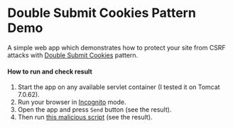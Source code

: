 # Double Submit Cookies Pattern Demo

A simple web app which demonstrates how to protect your site from CSRF attacks with [Double Submit Cookies](https://www.owasp.org/index.php/Cross-Site_Request_Forgery_(CSRF)_Prevention_Cheat_Sheet#Double_Submit_Cookies) pattern.

#### How to run and check result

1. Start the app on any available servlet container (I tested it on Tomcat 7.0.62).
2. Run your browser in [Incognito](https://support.google.com/chromebook/answer/95464?hl=en) mode.
2. Open the app and press `Send` button (see the result).
3. Then run [this malicious script](http://jsfiddle.net/krasnyanskiy/33tw4wnj/3/) (see the result).
